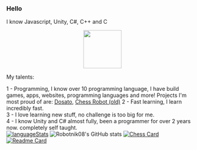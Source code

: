 ### Hello

I know Javascript, Unity, C#, C++ and C
<div id="header" align="center">
  <img src="https://slome.org/Assets/player/char.png" width="100"/>
</div>

My talents:

1 - Programming, I know over 10 programming language, I have build games, apps, websites, programming languages and more! Projects I'm most proud of are: <a href="https://github.com/Robotnik08/Dosato.git">Dosato</a>, <a href="https://github.com/Robotnik08/ChessRobot.git">Chess Robot (old)</a>
2 - Fast learning, I learn incredibly fast.<br>
3 - I love learning new stuff, no challenge is too big for me.<br>
4 - I know Unity and C# almost fully, been a programmer for over 2 years now. completely self taught.<br>
  [![languageStats](https://github-readme-stats-git-masterrstaa-rickstaa.vercel.app/api/top-langs/?username=Robotnik08)](https://github.com/Robotnik08)
  ![Robotnik08's GitHub stats](https://github-readme-stats.vercel.app/api?username=Robotnik08&show_icons=true&theme=radical)
  [![Chess Card](https://github-readme-stats.vercel.app/api/pin/?username=Robotnik08&repo=ChessRobot)](https://github.com/Robotnik08/ChessRobot)
  [![Readme Card](https://github-readme-stats.vercel.app/api/pin/?username=Robotnik08&repo=SlomeScript)](https://github.com/Robotnik08/SlomeScript)

